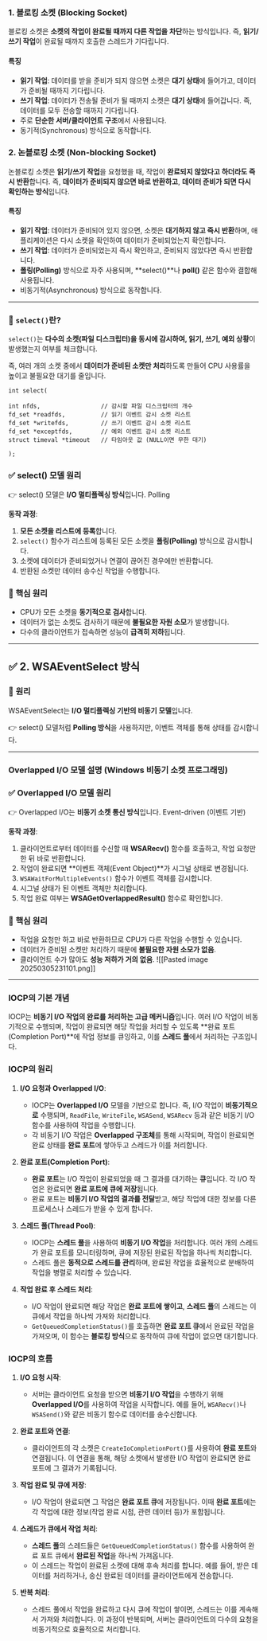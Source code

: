 ### **1. 블로킹 소켓 (Blocking Socket)**

블로킹 소켓은 **소켓의 작업이 완료될 때까지 다른 작업을 차단**하는 방식입니다. 즉, **읽기/쓰기 작업**이 완료될 때까지 호출한 스레드가 기다립니다.

#### **특징**

- **읽기 작업**: 데이터를 받을 준비가 되지 않으면 소켓은 **대기 상태**에 들어가고, 데이터가 준비될 때까지 기다립니다.
- **쓰기 작업**: 데이터가 전송될 준비가 될 때까지 소켓은 **대기 상태**에 들어갑니다. 즉, 데이터를 모두 전송할 때까지 기다립니다.
- 주로 **단순한 서버/클라이언트 구조**에서 사용됩니다.
- 동기적(Synchronous) 방식으로 동작합니다.



### **2. 논블로킹 소켓 (Non-blocking Socket)**

논블로킹 소켓은 **읽기/쓰기 작업**을 요청했을 때, 작업이 **완료되지 않았다고 하더라도 즉시 반환**합니다. 즉, **데이터가 준비되지 않으면 바로 반환하고**, **데이터 준비가 되면 다시 확인하는 방식**입니다.

#### **특징**

- **읽기 작업**: 데이터가 준비되어 있지 않으면, 소켓은 **대기하지 않고 즉시 반환**하며, 애플리케이션은 다시 소켓을 확인하여 데이터가 준비되었는지 확인합니다.
- **쓰기 작업**: 데이터가 준비되었는지 즉시 확인하고, 준비되지 않았다면 즉시 반환합니다.
- **폴링(Polling)** 방식으로 자주 사용되며, **select()**나 **poll()** 같은 함수와 결합해 사용됩니다.
- 비동기적(Asynchronous) 방식으로 동작합니다.

-------------
### 🔑 **`select()`란?**

`select()`는 **다수의 소켓(파일 디스크립터)을 동시에 감시하여, 읽기, 쓰기, 예외 상황**이 발생했는지 여부를 체크합니다.

즉, 여러 개의 소켓 중에서 **데이터가 준비된 소켓만 처리**하도록 만들어 CPU 사용률을 높이고 불필요한 대기를 줄입니다.
```
int select( 

int nfds,                 // 감시할 파일 디스크립터의 개수 
fd_set *readfds,          // 읽기 이벤트 감시 소켓 리스트 
fd_set *writefds,         // 쓰기 이벤트 감시 소켓 리스트 
fd_set *exceptfds,        // 예외 이벤트 감시 소켓 리스트
struct timeval *timeout   // 타임아웃 값 (NULL이면 무한 대기) 

);
```
### ✅ **select() 모델 원리**

👉 select() 모델은 **I/O 멀티플렉싱 방식**입니다.
Polling

**동작 과정**:

1. **모든 소켓을 리스트에 등록**합니다.
2. `select()` 함수가 리스트에 등록된 모든 소켓을 **폴링(Polling)** 방식으로 감시합니다.
3. 소켓에 데이터가 준비되었거나 연결이 끊어진 경우에만 반환합니다.
4. 반환된 소켓만 데이터 송수신 작업을 수행합니다.

### 🔑 **핵심 원리**

- CPU가 모든 소켓을 **동기적으로 검사**합니다.
- 데이터가 없는 소켓도 검사하기 때문에 **불필요한 자원 소모**가 발생합니다.
- 다수의 클라이언트가 접속하면 성능이 **급격히 저하**됩니다.

---
## ✅ 2. **WSAEventSelect 방식**

### 🔑 **원리**

WSAEventSelect는 **I/O 멀티플렉싱 기반의 비동기 모델**입니다.

👉 select() 모델처럼 **Polling 방식**을 사용하지만, 이벤트 객체를 통해 상태를 감시합니다.

---

### **Overlapped I/O 모델 설명 (Windows 비동기 소켓 프로그래밍)**

### ✅ **Overlapped I/O 모델 원리**

👉 Overlapped I/O는 **비동기 소켓 통신 방식**입니다.
Event-driven (이벤트 기반)

**동작 과정**:

1. 클라이언트로부터 데이터를 수신할 때 **WSARecv()** 함수를 호출하고, 작업 요청만 한 뒤 바로 반환합니다.
2. 작업이 완료되면 **이벤트 객체(Event Object)**가 시그널 상태로 변경됩니다.
3. `WSAWaitForMultipleEvents()` 함수가 이벤트 객체를 감시합니다.
4. 시그널 상태가 된 이벤트 객체만 처리합니다.
5. 작업 완료 여부는 **WSAGetOverlappedResult()** 함수로 확인합니다.

### 🔑 **핵심 원리**

- 작업을 요청만 하고 바로 반환하므로 CPU가 다른 작업을 수행할 수 있습니다.
- 데이터가 준비된 소켓만 처리하기 때문에 **불필요한 자원 소모가 없음**.
- 클라이언트 수가 많아도 **성능 저하가 거의 없음**.
![[Pasted image 20250305231101.png]]
----

### **IOCP의 기본 개념**

IOCP는 **비동기 I/O 작업의 완료를 처리하는 고급 메커니즘**입니다. 여러 I/O 작업이 비동기적으로 수행되며, 작업이 완료되면 해당 작업을 처리할 수 있도록 **완료 포트(Completion Port)**에 작업 정보를 큐잉하고, 이를 **스레드 풀**에서 처리하는 구조입니다.

### **IOCP의 원리**

1. **I/O 요청과 Overlapped I/O**:
    
    - IOCP는 **Overlapped I/O** 모델을 기반으로 합니다. 즉, I/O 작업이 **비동기적으로** 수행되며, `ReadFile`, `WriteFile`, `WSASend`, `WSARecv` 등과 같은 비동기 I/O 함수를 사용하여 작업을 수행합니다.
    - 각 비동기 I/O 작업은 **Overlapped 구조체**를 통해 시작되며, 작업이 완료되면 완료 상태를 **완료 포트**에 쌓아두고 스레드가 이를 처리합니다.
2. **완료 포트(Completion Port)**:
    
    - **완료 포트**는 I/O 작업이 완료되었을 때 그 결과를 대기하는 **큐**입니다. 각 I/O 작업은 완료되면 **완료 포트에 큐에 저장**됩니다.
    - 완료 포트는 **비동기 I/O 작업의 결과를 전달**받고, 해당 작업에 대한 정보를 다른 프로세스나 스레드가 받을 수 있게 합니다.
3. **스레드 풀(Thread Pool)**:
    
    - IOCP는 **스레드 풀**을 사용하여 **비동기 I/O 작업**을 처리합니다. 여러 개의 스레드가 완료 포트를 모니터링하며, 큐에 저장된 완료된 작업을 하나씩 처리합니다.
    - 스레드 풀은 **동적으로 스레드를 관리**하며, 완료된 작업을 효율적으로 분배하여 작업을 병렬로 처리할 수 있습니다.
4. **작업 완료 후 스레드 처리**:
    
    - I/O 작업이 완료되면 해당 작업은 **완료 포트에 쌓이고**, **스레드 풀**의 스레드는 이 큐에서 작업을 하나씩 가져와 처리합니다.
    - `GetQueuedCompletionStatus()`를 호출하면 **완료 포트 큐**에서 완료된 작업을 가져오며, 이 함수는 **블로킹 방식**으로 동작하여 큐에 작업이 없으면 대기합니다.

### **IOCP의 흐름**

1. **I/O 요청 시작**:
    
    - 서버는 클라이언트 요청을 받으면 **비동기 I/O 작업**을 수행하기 위해 **Overlapped I/O**를 사용하여 작업을 시작합니다. 예를 들어, `WSARecv()`나 `WSASend()`와 같은 비동기 함수로 데이터를 송수신합니다.
2. **완료 포트와 연결**:
    
    - 클라이언트의 각 소켓은 `CreateIoCompletionPort()`를 사용하여 **완료 포트**와 연결됩니다. 이 연결을 통해, 해당 소켓에서 발생한 I/O 작업이 완료되면 완료 포트에 그 결과가 기록됩니다.
3. **작업 완료 및 큐에 저장**:
    
    - I/O 작업이 완료되면 그 작업은 **완료 포트 큐**에 저장됩니다. 이때 **완료 포트**에는 각 작업에 대한 정보(작업 완료 시점, 관련 데이터 등)가 포함됩니다.
4. **스레드가 큐에서 작업 처리**:
    
    - **스레드 풀**의 스레드들은 `GetQueuedCompletionStatus()` 함수를 사용하여 완료 포트 큐에서 **완료된 작업**을 하나씩 가져옵니다.
    - 이 스레드는 작업이 완료된 소켓에 대해 후속 처리를 합니다. 예를 들어, 받은 데이터를 처리하거나, 송신 완료된 데이터를 클라이언트에게 전송합니다.
5. **반복 처리**:
    
    - 스레드 풀에서 작업을 완료하고 다시 큐에 작업이 쌓이면, 스레드는 이를 계속해서 가져와 처리합니다. 이 과정이 반복되며, 서버는 클라이언트의 다수의 요청을 비동기적으로 효율적으로 처리합니다.
